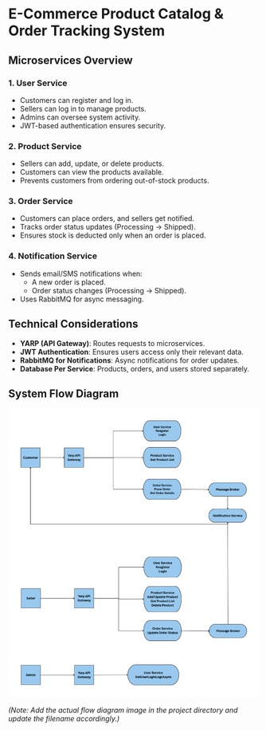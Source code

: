 # E-Commerce Product Catalog & Order Tracking System

## Microservices Overview

### 1. User Service
- Customers can register and log in.
- Sellers can log in to manage products.
- Admins can oversee system activity.
- JWT-based authentication ensures security.

### 2. Product Service
- Sellers can add, update, or delete products.
- Customers can view the products available.
- Prevents customers from ordering out-of-stock products.

### 3. Order Service
- Customers can place orders, and sellers get notified.
- Tracks order status updates (Processing → Shipped).
- Ensures stock is deducted only when an order is placed.

### 4. Notification Service
- Sends email/SMS notifications when:
  - A new order is placed.
  - Order status changes (Processing → Shipped).
- Uses RabbitMQ for async messaging.

## Technical Considerations
- **YARP (API Gateway)**: Routes requests to microservices.
- **JWT Authentication**: Ensures users access only their relevant data.
- **RabbitMQ for Notifications**: Async notifications for order updates.
- **Database Per Service**: Products, orders, and users stored separately.

## System Flow Diagram
![E-Commerce System Flow Diagram](./ecommerce_flow_diagram.png)


*(Note: Add the actual flow diagram image in the project directory and update the filename accordingly.)*
